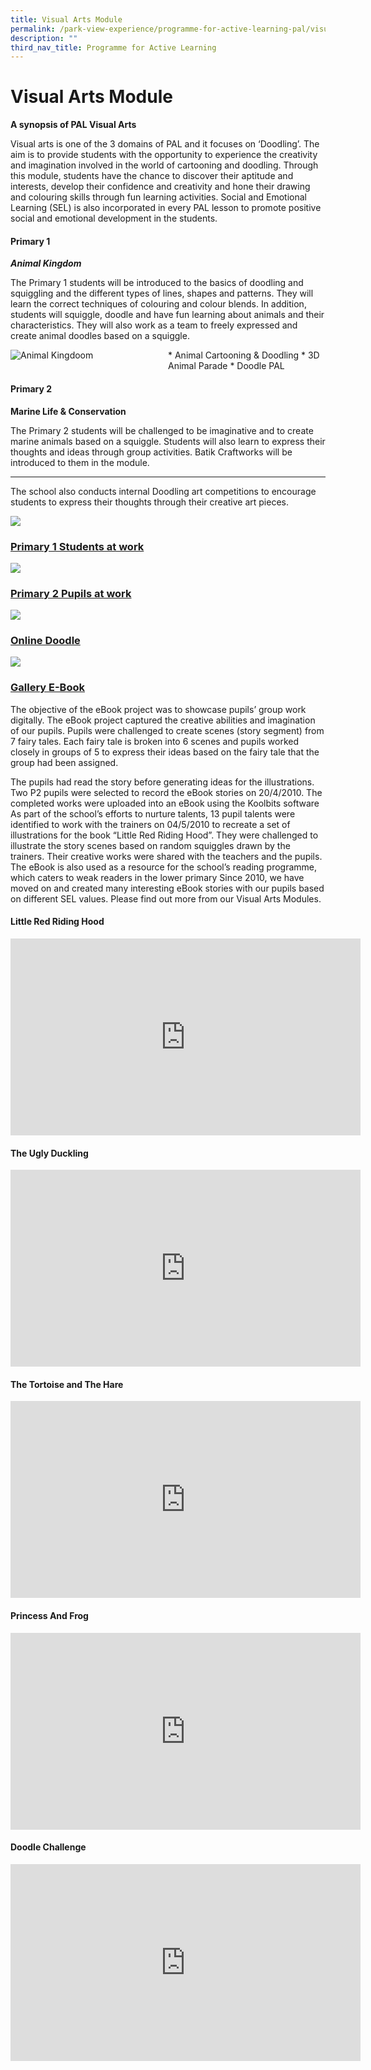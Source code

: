```yaml
---
title: Visual Arts Module
permalink: /park-view-experience/programme-for-active-learning-pal/visual-arts-module/
description: ""
third_nav_title: Programme for Active Learning
---
```

# **Visual Arts Module**

**A synopsis of PAL Visual Arts**

Visual arts is one of the 3 domains of PAL and it focuses on ‘Doodling’. The aim is to provide students with the opportunity to experience the creativity and imagination involved in the world of cartooning and doodling. Through this module, students have the chance to discover their aptitude and interests, develop their confidence and creativity and hone their drawing and colouring skills through fun learning activities. Social and Emotional Learning (SEL) is also incorporated in every PAL lesson to promote positive social and emotional development in the students.

#### Primary 1

**_Animal Kingdom_**

The Primary 1 students will be introduced to the basics of doodling and squiggling and the different types of lines, shapes and patterns. They will learn the correct techniques of colouring and colour blends. In addition, students will squiggle, doodle and have fun learning about animals and their characteristics. They will also work as a team to freely expressed and create animal doodles based on a squiggle.

<style type="text/css">
	.column {
	  float: left;
	  width: 50%;
	}

	/* Clear floats after the columns */
	.row:after {
	  content: "";
	  display: table;
	  clear: both;
	}
</style>

<div class="row">  
	<div class="column">
		<img src="/images/Park%20View%20Experience/Animal_Kingdom.jpg" alt="Animal Kingdoom">
	</div>  
	<div class="column">
* 			Animal Cartooning & Doodling
* 			3D Animal Parade
* 			Doodle PAL
	</div>  
</div>


#### Primary 2
**Marine Life & Conservation**

The Primary 2 students will be challenged to be imaginative and to create marine animals based on a squiggle. Students will also learn to express their thoughts and ideas through group activities. Batik Craftworks will be introduced to them in the module.

---

The school also conducts internal Doodling art competitions to encourage students to express their thoughts through their creative art pieces. 

![](/images/Park%20View%20Experience/BannerCable.jpg)

### <u>Primary 1 Students at work</u>

![](/images/Park%20View%20Experience/primary1atWork.jpg)

### <u>Primary 2 Pupils at work</u>

![](/images/Park%20View%20Experience/primary2atWork.jpg)

### <u>Online Doodle</u>
![](/images/Park%20View%20Experience/doodle.jpg)

### <u>Gallery E-Book</u>

The objective of the eBook project was to showcase pupils’ group work digitally. The eBook project captured the creative abilities and imagination of our pupils. Pupils were challenged to create scenes (story segment) from 7 fairy tales. Each fairy tale is broken into 6 scenes and pupils worked closely in groups of 5 to express their ideas based on the fairy tale that the group had been assigned. 

The pupils had read the story before generating ideas for the illustrations. Two P2 pupils were selected to record the eBook stories on 20/4/2010. The completed works were uploaded into an eBook using the Koolbits software
As part of the school’s efforts to nurture talents, 13 pupil talents were identified to work with the trainers on 04/5/2010 to recreate a set of illustrations for the book “Little Red Riding Hood”. They were challenged to illustrate the story scenes based on random squiggles drawn by the trainers. Their creative works were shared with the teachers and the pupils. The eBook is also used as a resource for the school’s reading programme, which caters to weak readers in the lower primary
Since 2010, we have moved on and created many interesting eBook stories with our pupils based on different SEL values. Please find out more from our Visual Arts Modules.
	
#### Little Red Riding Hood
	
<div class="bp-youtube">
	<iframe width="560" height="315" src="https://www.youtube.com/embed/JxZIoB7gOS4" title="YouTube video player" frameborder="0" allow="accelerometer; autoplay; clipboard-write; encrypted-media; gyroscope; picture-in-picture; web-share" allowfullscreen></iframe>
</div>
	
#### The Ugly Duckling
	
<div class="bp-youtube">
<iframe width="560" height="315" src="https://www.youtube.com/embed/y45BE3O-zIM" title="YouTube video player" frameborder="0" allow="accelerometer; autoplay; clipboard-write; encrypted-media; gyroscope; picture-in-picture; web-share" allowfullscreen></iframe>
</div>
	
#### The Tortoise and The Hare
	
<div class="bp-youtube">
<iframe width="560" height="315" src="https://www.youtube.com/embed/mjkLYuP9Ghc" title="YouTube video player" frameborder="0" allow="accelerometer; autoplay; clipboard-write; encrypted-media; gyroscope; picture-in-picture; web-share" allowfullscreen></iframe>
</div>

#### Princess And Frog
	
<div class="bp-youtube">
<iframe width="560" height="315" src="https://www.youtube.com/embed/UctEDO97ZPY" title="YouTube video player" frameborder="0" allow="accelerometer; autoplay; clipboard-write; encrypted-media; gyroscope; picture-in-picture; web-share" allowfullscreen></iframe>
</div>
		
#### Doodle Challenge

<div class="bp-youtube">
	<iframe width="560" height="315" src="https://www.youtube.com/embed/N27N-rxWv20" title="YouTube video player" frameborder="0" allow="accelerometer; autoplay; clipboard-write; encrypted-media; gyroscope; picture-in-picture; web-share" allowfullscreen></iframe>
</div>


